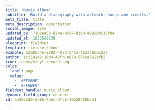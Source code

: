 ```yaml
---
title: 'Music Album'
subtitle: 'Build a discography with artwork, songs and credits.'
meta_title: title
meta_description: description
social_image: site
updated_by: 7182a453-d24a-45c7-b390-e999d4515f84
updated_at: 1633569730
blueprint: fieldset
template: fieldset/show
example: 62a05c4e-2882-4823-b415-f0237106cda7
author: ac214142-16d4-46fb-8870-576ca392afb2
icon: icons/vinyl-record.svg
color:
  label: pop
  value:
    - '#FF269E'
    - '#FF6BF0'
fieldset_handle: music_album
dynamic_field_group: concert
id: a4d95bd5-da8b-4bec-bfc5-1062840bb5a1
---
```

